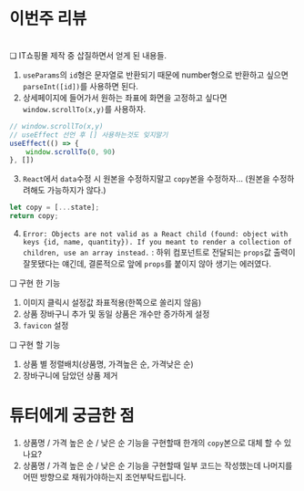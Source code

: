 # 이번주 리뷰
<br>
❏ IT쇼핑몰 제작 중 삽질하면서 얻게 된 내용들.

1. `useParams`의 `id`형은 문자열로 반환되기 때문에 number형으로 반환하고 싶으면 `parseInt([id])`를 사용하면 된다.
2. 상세페이지에 들어가서 원하는 좌표에 화면을 고정하고 싶다면 `window.scrollTo(x,y)`를 사용하자.
```javascript
// window.scrollTo(x,y)
// useEffect 선언 후 [] 사용하는것도 잊지말기
useEffect(() => {
	window.scrollTo(0, 90)
}, [])
```
3. `React`에서 `data`수정 시 원본을 수정하지말고 `copy`본을 수정하자... (원본을 수정하려해도 가능하지가 않다.)
```javascript
let copy = [...state];
return copy;
```
4. `Error: Objects are not valid as a React child (found: object with keys {id, name, quantity}). If you meant to render a collection of children, use an array instead.` : 
하위 컴포넌트로 전달되는 `props`값 출력이 잘못됐다는 얘긴데, 결론적으로 앞에 `props`를 붙이지 않아 생기는 에러였다.

❏ 구현 한 기능
1. 이미지 클릭시 설정값 좌표적용(한쪽으로 쏠리지 않음)
2. 상품 장바구니 추가 및 동일 상품은 개수만 증가하게 설정
3. `favicon` 설정

❏ 구현 할 기능
1. 상품 별 정렬배치(상품명, 가격높은 순, 가격낮은 순)
2. 장바구니에 담았던 상품 제거

# 튜터에게 궁금한 점
1. 상품명 / 가격 높은 순 / 낮은 순 기능을 구현할때 한개의 `copy`본으로 대체 할 수 있나요?
2. 상품명 / 가격 높은 순 / 낮은 순 기능을 구현할때 일부 코드는 작성했는데 나머지를 어떤 방향으로 채워가야하는지 조언부탁드립니다.
```
